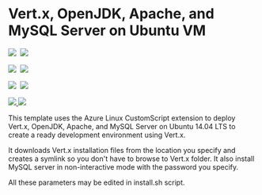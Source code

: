 # Vert.x, OpenJDK, Apache, and MySQL Server on Ubuntu VM

<IMG SRC="https://azbotstorage.blob.core.windows.net/badges/vertx-openjdk-apache-mysql-on-ubuntu/PublicLastTestDate.svg" />&nbsp;
<IMG SRC="https://azbotstorage.blob.core.windows.net/badges/vertx-openjdk-apache-mysql-on-ubuntu/PublicDeployment.svg" />&nbsp;

<IMG SRC="https://azbotstorage.blob.core.windows.net/badges/vertx-openjdk-apache-mysql-on-ubuntu/FairfaxLastTestDate.svg" />&nbsp;
<IMG SRC="https://azbotstorage.blob.core.windows.net/badges/vertx-openjdk-apache-mysql-on-ubuntu/FairfaxDeployment.svg" />&nbsp;

<IMG SRC="https://azbotstorage.blob.core.windows.net/badges/vertx-openjdk-apache-mysql-on-ubuntu/BestPracticeResult.svg" />&nbsp;
<IMG SRC="https://azbotstorage.blob.core.windows.net/badges/vertx-openjdk-apache-mysql-on-ubuntu/CredScanResult.svg" />&nbsp;

<a href="https://portal.azure.com/#create/Microsoft.Template/uri/https%3A%2F%2Fraw.githubusercontent.com%2FAzure%2Fazure-quickstart-templates%2Fmaster%2Fvertx-openjdk-apache-mysql-on-ubuntu%2Fazuredeploy.json" target="_blank">
    <img src="http://azuredeploy.net/deploybutton.png"/>
</a>
<a href="http://armviz.io/#/?load=https%3A%2F%2Fraw.githubusercontent.com%2FAzure%2Fazure-quickstart-templates%2Fmaster%2Fvertx-openjdk-apache-mysql-on-ubuntu%2Fazuredeploy.json" target="_blank">
    <img src="http://armviz.io/visualizebutton.png"/>
</a>

This template uses the Azure Linux CustomScript extension to deploy Vert.x, OpenJDK, Apache, and MySQL Server on Ubuntu 14.04 LTS to create a ready development environment using Vert.x.

It downloads Vert.x installation files from the location you specify and creates a symlink so you don't have to browse to Vert.x folder. It also install MySQL server in non-interactive mode with the password you specify.

All these parameters may be edited in install.sh script.
